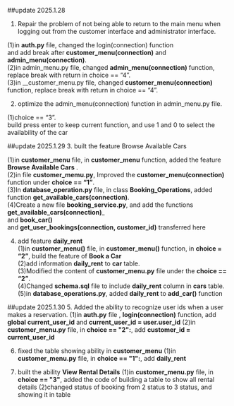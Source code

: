 ##update 2025.1.28
1. Repair the problem of not being able to return to the main menu when logging out from the customer interface and administrator interface.

  (1)in __auth.py__ file, changed the login(connection) function  
                          and add break after __customer_menu(connection)__ and __admin_menu(connection)__.  
  (2)in admin_menu.py file, changed __admin_menu(connection)__ function, replace break with return in choice == “4”.  
  (3)in __customer_menu.py file, changed __customer_menu(connection)__ function, replace break with return in choice == “4”.  


2. optimize the admin_menu(connection) function in admin_menu.py file.

  (1)choice == “3”.  
  build press enter to keep current function, and use 1 and 0 to select the availability of the car


##update 2025.1.29
3.  built the feature Browse Available Cars

  (1)in __customer_menu__ file, in __customer_menu__ function, added the feature __Browse Available Cars__ .  
  (2)in file __customer_memu.py__, Improved the __customer_menu(connection)__ function under __choice == “1”__.  
  (3)In __database_operation.py__ file, in class __Booking_Operations__, added function __get_available_cars(connection)__.  
  (4)Create a new file __booking_service.py__, and add the functions __get_available_cars(connection)___   
                                                                    and __book_car()__   
                                                                    and __get_user_bookings(connection, customer_id)__ transferred here  


4.  add feature __daily_rent__  
  (1)in __customer_menu()__ file, in __customer_menu()__ function, in __choice = “2”__, build the feature of __Book a Car__  
  (2)add information __daily_rent__ to __car__ table.  
  (3)Modified the content of __customer_menu.py__ file under the __choice == “2”__.  
  (4)Changed __schema.sql__ file to include __daily_rent__ column in __cars__ table.  
  (5)in __database_operations.py__, added __daily_rent__ to __add_car()__ function  


##update 2025.1.30
5. Added the ability to recognize user ids when a user makes a reservation.
(1)in __auth.py__ file , __login(connection)__ function, add __global current_user_id__ and __current_user_id = user.user_id__
(2)in __customer_menu.py__ file, in __choice == "2":__, add __customer_id = current_user_id__

6. fixed the table showing ability in __customer_menu__
(1)in __customer_menu.py__ file, in __choice == "1":__, add __daily_rent__

7. built the ability __View Rental Details__
(1)in __customer_menu.py__ file, in __choice == "3"__, added the code of building a table to show all rental details
(2)changed status of booking from 2 status to 3 status, and showing it in table

